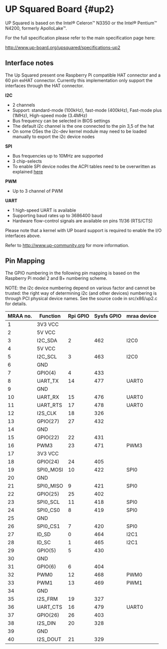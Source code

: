 UP Squared  Board   {#up2}
================================
UP Squared is based on the Intel&reg; Celeron&trade; N3350 or the Intel&reg; Pentium&trade; N4200, formerly ApolloLake&trade;.

For the full specification please refer to the main specification page here:

http://www.up-board.org/upsquared/specifications-up2

Interface notes
-----------------------
The Up Squared present one Raspberry Pi compatible HAT connector and a  60 pin exHAT connector. Currently this implementation only support the interfaces through the HAT connector.

**I2C**
 - 2 channels
 - Support: standard-mode (100kHz), fast-mode (400kHz), Fast-mode plus (1MHz), High-speed mode (3.4MHz)
 - Bus frequency can be selected in BIOS settings
 - The default i2c channel is the one connected to the pin 3,5 of the hat
 - On some OSes the i2c-dev kernel module may need to be loaded manually to export the i2c device nodes

**SPI**
 - Bus frequencies up to 10MHz are supported
 - 3 chip-selects
 - To enable SPI device nodes the ACPI tables need to be overwritten as explained [here](https://up-community.org/wiki/Pinout_UP2#SPI_Ports)

**PWM**
 - Up to 3 channel of PWM

**UART**
 - 1 high-speed UART is available
 - Supporting baud rates up to 3686400 baud
 - Hardware flow-control signals are available on pins 11/36 (RTS/CTS)

Please note that a kernel with UP board support is required to enable the I/O
interfaces above.

Refer to http://www.up-community.org for more information.

Pin Mapping
--------------------
The GPIO numbering in the following pin mapping is based on the Raspberry Pi
model 2 and B+ numbering scheme.

NOTE: the i2c device numbering depend on various factor and cannot be trusted:
the right way of determining i2c (and other devices) numbering is through PCI
physical device names. See the source code in src/x86/up2.c for details.

| MRAA no. | Function     | Rpi GPIO   | Sysfs GPIO | mraa device     |
|----------|--------------|------------|------------|-----------------|
| 1        | 3V3 VCC      |            |            |                 |
| 2        | 5V VCC       |            |            |                 |
| 3        | I2C_SDA      | 2          | 462        | I2C0            |
| 4        | 5V VCC       |            |            |                 |
| 5        | I2C_SCL      | 3          | 463        | I2C0            |
| 6        | GND          |            |            |                 |
| 7        | GPIO(4)      | 4          | 433        |                 |
| 8        | UART_TX      | 14         | 477        | UART0           |
| 9        | GND          |            |            |                 |
| 10       | UART_RX      | 15         | 476        | UART0           |
| 11       | UART_RTS     | 17         | 478        | UART0           |
| 12       | I2S_CLK      | 18         | 326        |                 |
| 13       | GPIO(27)     | 27         | 432        |                 |
| 14       | GND          |            |            |                 |
| 15       | GPIO(22)     | 22         | 431        |                 |
| 16       | PWM3         | 23         | 471        | PWM3            |
| 17       | 3V3 VCC      |            |            |                 |
| 18       | GPIO(24)     | 24         | 405        |                 |
| 19       | SPI0_MOSI    | 10         | 422        | SPI0            |
| 20       | GND          |            |            |                 |
| 21       | SPI0_MISO    | 9          | 421        | SPI0            |
| 22       | GPIO(25)     | 25         | 402        |                 |
| 23       | SPI0_SCL     | 11         | 418        | SPI0            |
| 24       | SPI0_CS0     | 8          | 419        | SPI0            |
| 25       | GND          |            |            |                 |
| 26       | SPI0_CS1     | 7          | 420        | SPI0            |
| 27       | ID_SD        | 0          | 464        | I2C1            |
| 28       | ID_SC        | 1          | 465        | I2C1            |
| 29       | GPIO(5)      | 5          | 430        |                 |
| 30       | GND          |            |            |                 |
| 31       | GPIO(6)      | 6          | 404        |                 |
| 32       | PWM0         | 12         | 468        | PWM0            |
| 33       | PWM1         | 13         | 469        | PWM1            |
| 34       | GND          |            |            |                 |
| 35       | I2S_FRM      | 19         | 327        |                 |
| 36       | UART_CTS     | 16         | 479        | UART0           |
| 37       | GPIO(26)     | 26         | 403        |                 |
| 38       | I2S_DIN      | 20         | 328        |                 |
| 39       | GND          |            |            |                 |
| 40       | I2S_DOUT     | 21         | 329        |                 |
